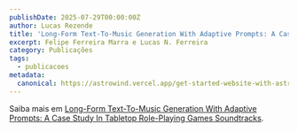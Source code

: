 ```yaml
---
publishDate: 2025-07-29T00:00:00Z
author: Lucas Rezende
title: 'Long-Form Text-To-Music Generation With Adaptive Prompts: A Case Study In Tabletop Role-Playing Games Soundtracks'
excerpt: Felipe Ferreira Marra e Lucas N. Ferreira
category: Publicações
tags:
  - publicacoes
metadata:
  canonical: https://astrowind.vercel.app/get-started-website-with-astro-tailwind-css
---
```


Saiba mais em [Long-Form Text-To-Music Generation With Adaptive Prompts: A Case Study In Tabletop Role-Playing Games Soundtracks](https://arxiv.org/abs/2411.03948).
